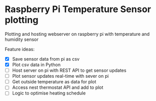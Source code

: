 # Raspberry Pi Temperature Sensor plotting

Plotting and hosting webserver on raspberry pi with temperature and humidity sensor

Feature ideas:
- [x] Save sensor data from pi as csv
- [X] Plot csv data in Python
- [ ] Host server on pi with REST API to get sensor updates
- [ ] Plot sensor updates real-time with sever on pi
- [ ] Get outside temperature as data for plot
- [ ] Access nest thermostat API and add to plot
- [ ] Logic to optimise heating schedule